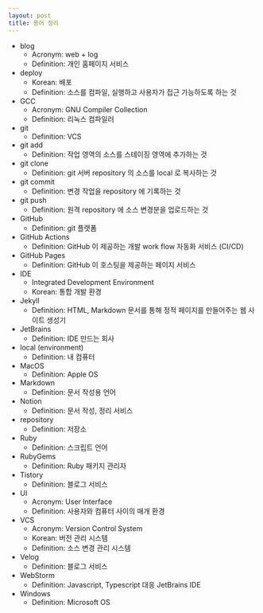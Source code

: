 ```yaml
---
layout: post
title: 용어 정리
---
```


- blog
  - Acronym: web + log
  - Definition: 개인 홈페이지 서비스
- deploy
  - Korean: 배포
  - Definition: 소스를 컴파일, 실행하고 사용자가 접근 가능하도록 하는 것
- GCC
  - Acronym: GNU Compiler Collection
  - Definition: 리눅스 컴파일러
- git
  - Definition: VCS
- git add
  - Definition: 작업 영역의 소스를 스테이징 영역에 추가하는 것
- git clone
  - Definition: git 서버 repository 의 소스를 local 로 복사하는 것
- git commit
  - Definition: 변경 작업을 repository 에 기록하는 것
- git push
  - Definition: 원격 repository 에 소스 변경분을 업로드하는 것
- GitHub
  - Definition: git 플랫폼
- GitHub Actions
  - Definition: GitHub 이 제공하는 개발 work flow 자동화 서비스 (CI/CD)
- GitHub Pages
  - Definition: GitHub 이 호스팅을 제공하는 페이지 서비스
- IDE
  - Integrated Development Environment
  - Korean: 통합 개발 환경
- Jekyll
  - Definition: HTML, Markdown 문서를 통해 정적 페이지를 만들어주는 웹 사이트 생성기
- JetBrains
  - Definition: IDE 만드는 회사
- local (environment)
  - Definition: 내 컴퓨터
- MacOS
  - Definition: Apple OS
- Markdown
  - Definition: 문서 작성용 언어
- Notion
  - Definition: 문서 작성, 정리 서비스
- repository
  - Definition: 저장소
- Ruby
  - Definition: 스크립트 언어
- RubyGems
  - Definition: Ruby 패키지 관리자
- Tistory
  - Definition: 블로그 서비스
- UI
  - Acronym: User Interface
  - Definition: 사용자와 컴퓨터 사이의 매개 환경
- VCS
  - Acronym: Version Control System
  - Korean: 버전 관리 시스템
  - Definition: 소스 변경 관리 시스템
- Velog
  - Definition: 블로그 서비스
- WebStorm
  - Definition: Javascript, Typescript 대응 JetBrains IDE
- Windows
  - Definition: Microsoft OS
